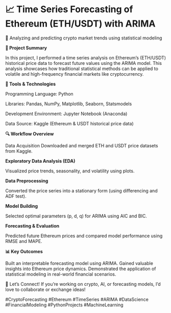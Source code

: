 # 📈 Time Series Forecasting of Ethereum (ETH/USDT) with ARIMA

🔬 Analyzing and predicting crypto market trends using statistical modeling

**🧠 Project Summary**

In this project, I performed a time series analysis on Ethereum’s (ETH/USDT) historical price data to forecast future values using the ARIMA model. This analysis showcases how traditional statistical methods can be applied to volatile and high-frequency financial markets like cryptocurrency.

**🔧 Tools & Technologies**

Programming Language: Python

Libraries: Pandas, NumPy, Matplotlib, Seaborn, Statsmodels

Development Environment: Jupyter Notebook (Anaconda)

Data Source: Kaggle (Ethereum & USDT historical price data)


**🔍 Workflow Overview**

Data Acquisition
Downloaded and merged ETH and USDT price datasets from Kaggle.


**Exploratory Data Analysis (EDA)**

Visualized price trends, seasonality, and volatility using plots.


**Data Preprocessing**

Converted the price series into a stationary form (using differencing and ADF test).


**Model Building**

Selected optimal parameters (p, d, q) for ARIMA using AIC and BIC.


**Forecasting & Evaluation**

Predicted future Ethereum prices and compared model performance using RMSE and MAPE.


**📊 Key Outcomes**

Built an interpretable forecasting model using ARIMA.
Gained valuable insights into Ethereum price dynamics.
Demonstrated the application of statistical modeling in real-world financial scenarios.

💬 Let’s Connect!
If you’re working on crypto, AI, or forecasting models, I’d love to collaborate or exchange ideas!

#CryptoForecasting #Ethereum #TimeSeries #ARIMA #DataScience #FinancialModeling #PythonProjects #MachineLearning
